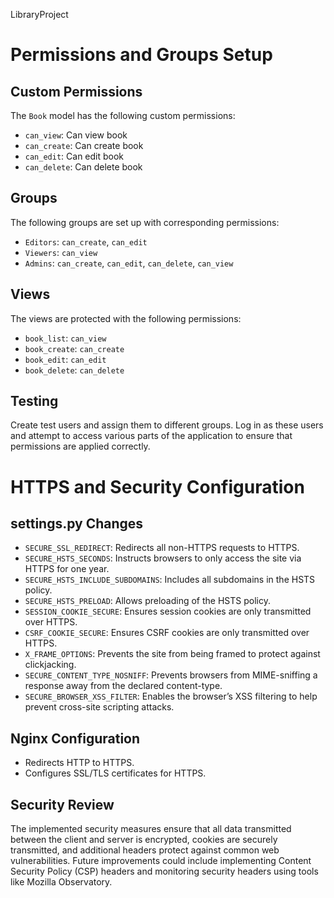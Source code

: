 LibraryProject

# Permissions and Groups Setup

## Custom Permissions

The `Book` model has the following custom permissions:

- `can_view`: Can view book
- `can_create`: Can create book
- `can_edit`: Can edit book
- `can_delete`: Can delete book

## Groups

The following groups are set up with corresponding permissions:

- `Editors`: `can_create`, `can_edit`
- `Viewers`: `can_view`
- `Admins`: `can_create`, `can_edit`, `can_delete`, `can_view`

## Views

The views are protected with the following permissions:

- `book_list`: `can_view`
- `book_create`: `can_create`
- `book_edit`: `can_edit`
- `book_delete`: `can_delete`

## Testing

Create test users and assign them to different groups. Log in as these users and attempt to access various parts of the application to ensure that permissions are applied correctly.



# HTTPS and Security Configuration

## settings.py Changes

- `SECURE_SSL_REDIRECT`: Redirects all non-HTTPS requests to HTTPS.
- `SECURE_HSTS_SECONDS`: Instructs browsers to only access the site via HTTPS for one year.
- `SECURE_HSTS_INCLUDE_SUBDOMAINS`: Includes all subdomains in the HSTS policy.
- `SECURE_HSTS_PRELOAD`: Allows preloading of the HSTS policy.
- `SESSION_COOKIE_SECURE`: Ensures session cookies are only transmitted over HTTPS.
- `CSRF_COOKIE_SECURE`: Ensures CSRF cookies are only transmitted over HTTPS.
- `X_FRAME_OPTIONS`: Prevents the site from being framed to protect against clickjacking.
- `SECURE_CONTENT_TYPE_NOSNIFF`: Prevents browsers from MIME-sniffing a response away from the declared content-type.
- `SECURE_BROWSER_XSS_FILTER`: Enables the browser’s XSS filtering to help prevent cross-site scripting attacks.

## Nginx Configuration

- Redirects HTTP to HTTPS.
- Configures SSL/TLS certificates for HTTPS.

## Security Review

The implemented security measures ensure that all data transmitted between the client and server is encrypted, cookies are securely transmitted, and additional headers protect against common web vulnerabilities. Future improvements could include implementing Content Security Policy (CSP) headers and monitoring security headers using tools like Mozilla Observatory.
